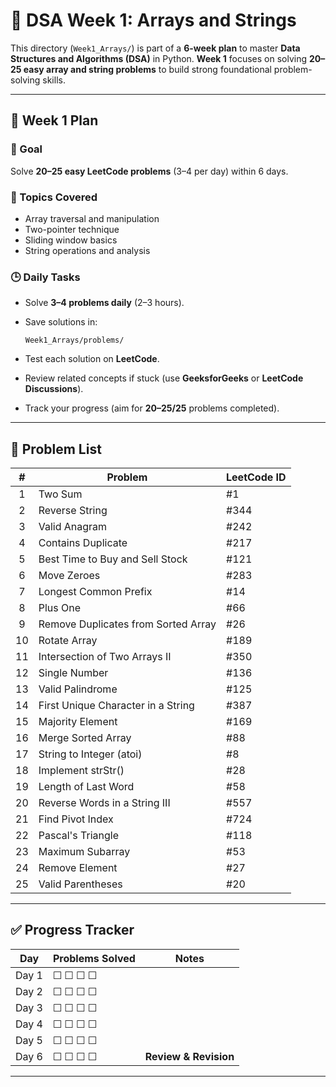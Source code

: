 # 🧠 DSA Week 1: Arrays and Strings

This directory (`Week1_Arrays/`) is part of a **6-week plan** to master **Data Structures and Algorithms (DSA)** in Python.
**Week 1** focuses on solving **20–25 easy array and string problems** to build strong foundational problem-solving skills.

---

## 📅 Week 1 Plan

### 🎯 Goal

Solve **20–25 easy LeetCode problems** (3–4 per day) within 6 days.

### 🧩 Topics Covered

* Array traversal and manipulation
* Two-pointer technique
* Sliding window basics
* String operations and analysis

### 🕒 Daily Tasks

* Solve **3–4 problems daily** (2–3 hours).
* Save solutions in:

  ```
  Week1_Arrays/problems/
  ```
* Test each solution on **LeetCode**.
* Review related concepts if stuck (use **GeeksforGeeks** or **LeetCode Discussions**).
* Track your progress (aim for **20–25/25** problems completed).

---

## 📘 Problem List

|  #  | Problem                             | LeetCode ID |
| :-: | ----------------------------------- | :---------- |
|  1  | Two Sum                             | #1          |
|  2  | Reverse String                      | #344        |
|  3  | Valid Anagram                       | #242        |
|  4  | Contains Duplicate                  | #217        |
|  5  | Best Time to Buy and Sell Stock     | #121        |
|  6  | Move Zeroes                         | #283        |
|  7  | Longest Common Prefix               | #14         |
|  8  | Plus One                            | #66         |
|  9  | Remove Duplicates from Sorted Array | #26         |
|  10 | Rotate Array                        | #189        |
|  11 | Intersection of Two Arrays II       | #350        |
|  12 | Single Number                       | #136        |
|  13 | Valid Palindrome                    | #125        |
|  14 | First Unique Character in a String  | #387        |
|  15 | Majority Element                    | #169        |
|  16 | Merge Sorted Array                  | #88         |
|  17 | String to Integer (atoi)            | #8          |
|  18 | Implement strStr()                  | #28         |
|  19 | Length of Last Word                 | #58         |
|  20 | Reverse Words in a String III       | #557        |
|  21 | Find Pivot Index                    | #724        |
|  22 | Pascal's Triangle                   | #118        |
|  23 | Maximum Subarray                    | #53         |
|  24 | Remove Element                      | #27         |
|  25 | Valid Parentheses                   | #20         |

---

## ✅ Progress Tracker

| Day   | Problems Solved | Notes                 |
| ----- | --------------- | --------------------- |
| Day 1 | ☐ ☐ ☐ ☐         |                       |
| Day 2 | ☐ ☐ ☐ ☐         |                       |
| Day 3 | ☐ ☐ ☐ ☐         |                       |
| Day 4 | ☐ ☐ ☐ ☐         |                       |
| Day 5 | ☐ ☐ ☐ ☐         |                       |
| Day 6 | ☐ ☐ ☐ ☐         | **Review & Revision** |

---
